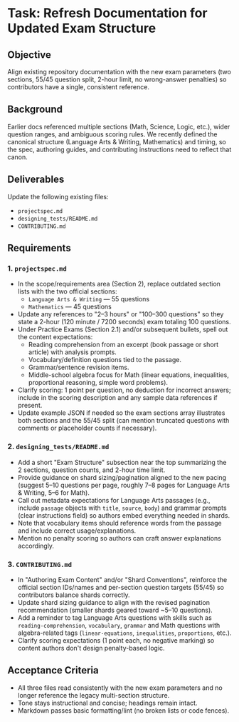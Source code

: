 # Task: Refresh Documentation for Updated Exam Structure

## Objective
Align existing repository documentation with the new exam parameters (two sections, 55/45 question split, 2-hour limit, no wrong-answer penalties) so contributors have a single, consistent reference.

## Background
Earlier docs referenced multiple sections (Math, Science, Logic, etc.), wider question ranges, and ambiguous scoring rules. We recently defined the canonical structure (Language Arts & Writing, Mathematics) and timing, so the spec, authoring guides, and contributing instructions need to reflect that canon.

## Deliverables
Update the following existing files:
- `projectspec.md`
- `designing_tests/README.md`
- `CONTRIBUTING.md`

## Requirements
### 1. `projectspec.md`
- In the scope/requirements area (Section 2), replace outdated section lists with the two official sections:
  - `Language Arts & Writing` — 55 questions
  - `Mathematics` — 45 questions
- Update any references to "2–3 hours" or "100–300 questions" so they state a 2-hour (120 minute / 7200 seconds) exam totaling 100 questions.
- Under Practice Exams (Section 2.1) and/or subsequent bullets, spell out the content expectations:
  - Reading comprehension from an excerpt (book passage or short article) with analysis prompts.
  - Vocabulary/definition questions tied to the passage.
  - Grammar/sentence revision items.
  - Middle-school algebra focus for Math (linear equations, inequalities, proportional reasoning, simple word problems).
- Clarify scoring: 1 point per question, no deduction for incorrect answers; include in the scoring description and any sample data references if present.
- Update example JSON if needed so the exam sections array illustrates both sections and the 55/45 split (can mention truncated questions with comments or placeholder counts if necessary).

### 2. `designing_tests/README.md`
- Add a short "Exam Structure" subsection near the top summarizing the 2 sections, question counts, and 2-hour time limit.
- Provide guidance on shard sizing/pagination aligned to the new pacing (suggest 5–10 questions per page, roughly 7–8 pages for Language Arts & Writing, 5–6 for Math).
- Call out metadata expectations for Language Arts passages (e.g., include `passage` objects with `title`, `source`, `body`) and grammar prompts (clear instructions field) so authors embed everything needed in shards.
- Note that vocabulary items should reference words from the passage and include correct usage/explanations.
- Mention no penalty scoring so authors can craft answer explanations accordingly.

### 3. `CONTRIBUTING.md`
- In "Authoring Exam Content" and/or "Shard Conventions", reinforce the official section IDs/names and per-section question targets (55/45) so contributors balance shards correctly.
- Update shard sizing guidance to align with the revised pagination recommendation (smaller shards geared toward ~5–10 questions).
- Add a reminder to tag Language Arts questions with skills such as `reading-comprehension`, `vocabulary`, `grammar` and Math questions with algebra-related tags (`linear-equations`, `inequalities`, `proportions`, etc.).
- Clarify scoring expectations (1 point each, no negative marking) so content authors don't design penalty-based logic.

## Acceptance Criteria
- All three files read consistently with the new exam parameters and no longer reference the legacy multi-section structure.
- Tone stays instructional and concise; headings remain intact.
- Markdown passes basic formatting/lint (no broken lists or code fences).
